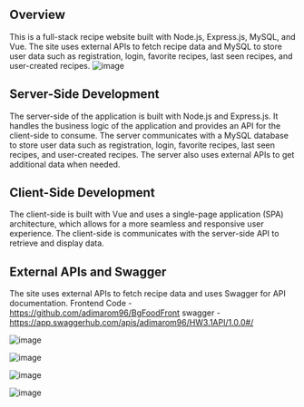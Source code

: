 ##  Overview
This is a full-stack recipe website built with Node.js, Express.js, MySQL, and Vue. The site uses external APIs to fetch recipe data and MySQL to store user data such as registration, login, favorite recipes, last seen recipes, and user-created recipes.
![image](https://user-images.githubusercontent.com/66023983/231113985-6c0a82ef-4035-4ce5-9805-9c6c73a4a1ec.png)


##  Server-Side Development
The server-side of the application is built with Node.js and Express.js. It handles the business logic of the application and provides an API for the client-side to consume. The server communicates with a MySQL database  to store user data such as registration, login, favorite recipes, last seen recipes, and user-created recipes.
The server also uses external APIs to get additional data when needed.

##  Client-Side Development
The client-side is built with Vue and uses a single-page application (SPA) architecture, which allows for a more seamless and responsive user experience.
The client-side is communicates with the server-side API to retrieve and display data.

##  External APIs and Swagger

The site uses external APIs to fetch recipe data and uses Swagger for API documentation. 
Frontend Code - https://github.com/adimarom96/BgFoodFront
swagger - https://app.swaggerhub.com/apis/adimarom96/HW3.1API/1.0.0#/



![image](https://user-images.githubusercontent.com/66023983/231114872-8092c214-84fc-4dfe-ab55-0df11599cfce.png)

![image](https://user-images.githubusercontent.com/66023983/231115382-c07a7b7c-59f6-4a09-bb6c-09f44df7efcb.png)

![image](https://user-images.githubusercontent.com/66023983/231115565-2b88e19c-3ed6-4195-b667-df93ad28b77d.png)

![image](https://user-images.githubusercontent.com/66023983/231116024-2e5013e5-e1aa-4631-b159-6d3d41df78c5.png)

